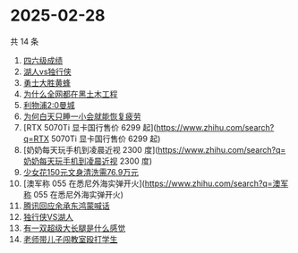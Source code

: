 # 2025-02-28

共 14 条

<!-- BEGIN ZHIHUSEARCH -->
<!-- 最后更新时间 Fri Feb 28 2025 13:08:21 GMT+0800 (China Standard Time) -->
1. [四六级成绩](https://www.zhihu.com/search?q=四六级成绩)
1. [湖人vs独行侠](https://www.zhihu.com/search?q=湖人vs独行侠)
1. [勇士大胜黄蜂](https://www.zhihu.com/search?q=勇士大胜黄蜂)
1. [为什么全网都在黑土木工程](https://www.zhihu.com/search?q=为什么全网都在黑土木工程)
1. [利物浦2:0曼城](https://www.zhihu.com/search?q=利物浦2:0曼城)
1. [为何白天只睡一小会就能恢复疲劳](https://www.zhihu.com/search?q=为何白天只睡一小会就能恢复疲劳)
1. [RTX 5070Ti 显卡国行售价 6299 起](https://www.zhihu.com/search?q=RTX 5070Ti 显卡国行售价 6299 起)
1. [奶奶每天玩手机到凌晨近视 2300 度](https://www.zhihu.com/search?q=奶奶每天玩手机到凌晨近视 2300 度)
1. [少女花150元文身清洗需76.9万元](https://www.zhihu.com/search?q=少女花150元文身清洗需76.9万元)
1. [澳军称 055 在悉尼外海实弹开火](https://www.zhihu.com/search?q=澳军称 055 在悉尼外海实弹开火)
1. [腾讯回应余承东鸿蒙喊话](https://www.zhihu.com/search?q=腾讯回应余承东鸿蒙喊话)
1. [独行侠VS湖人](https://www.zhihu.com/search?q=独行侠VS湖人)
1. [有一双超级大长腿是什么感觉](https://www.zhihu.com/search?q=有一双超级大长腿是什么感觉)
1. [老师带儿子闯教室殴打学生](https://www.zhihu.com/search?q=老师带儿子闯教室殴打学生)
<!-- END ZHIHUSEARCH -->
